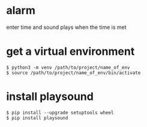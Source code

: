 # alarm

enter time and sound plays when the time is met

# get a virtual environment

```
$ python3 -m venv /path/to/project/name_of_env
$ source /path/to/project/name_of_env/bin/activate
```

# install playsound

```
$ pip install --upgrade setuptools wheel
$ pip install playsound
```
